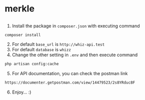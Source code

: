 # merkle

## 
1. Install the package in `composer.json` with executing command

```bash
composer install
```

2. For default `base_url` is `http://whiz-api.test`
3. For default `database` is `whizz`
4. Change the other setting in `.env` and then execute command

```bash
php artisan config:cache
```

5. For API documentation, you can check the postman link

```bash
https://documenter.getpostman.com/view/14479523/2s8YRduc8F
```

6. Enjoy... :)
